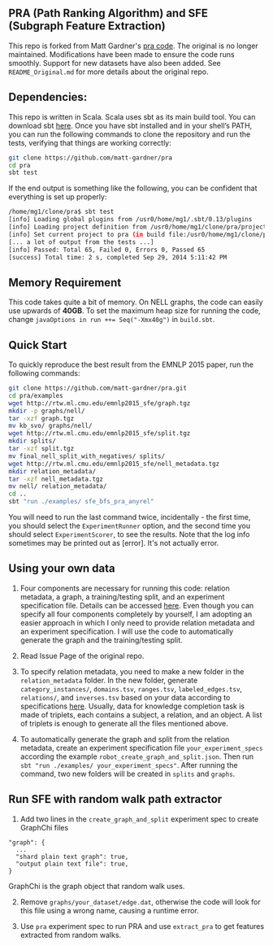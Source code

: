 ## PRA (Path Ranking Algorithm) and SFE (Subgraph Feature Extraction)

This repo is forked from Matt Gardner's [pra code](https://github.com/matt-gardner/pra). The original is no longer
maintained. Modifications have been made to ensure the code runs smoothly. Support for new datasets have also been 
added. See `README_Original.md` for more details about the original repo. 

## Dependencies:
This repo is written in Scala. Scala uses sbt as its main build tool. You can download sbt 
[here](https://www.scala-sbt.org/download.html). Once you have sbt installed and in your shell’s PATH, you can run 
the following commands to clone the repository and run the tests, verifying that things are working correctly:
```bash
git clone https://github.com/matt-gardner/pra
cd pra
sbt test
```
If the end output is something like the following, you can be confident that everything is set up properly:
```bash
/home/mg1/clone/pra$ sbt test
[info] Loading global plugins from /usr0/home/mg1/.sbt/0.13/plugins
[info] Loading project definition from /usr0/home/mg1/clone/pra/project
[info] Set current project to pra (in build file:/usr0/home/mg1/clone/pra/)
[... a lot of output from the tests ...]
[info] Passed: Total 65, Failed 0, Errors 0, Passed 65
[success] Total time: 2 s, completed Sep 29, 2014 5:11:42 PM
```

## Memory Requirement

This code takes quite a bit of memory. On NELL graphs, the code can easily use upwards of **40GB**. 
To set the maximum heap size for running the code, change `javaOptions in run ++= Seq("-Xmx40g")` 
in `build.sbt`.

## Quick Start
To quickly reproduce the best result from the EMNLP 2015 paper, run the following commands: 
```bash
git clone https://github.com/matt-gardner/pra.git
cd pra/examples
wget http://rtw.ml.cmu.edu/emnlp2015_sfe/graph.tgz
mkdir -p graphs/nell/
tar -xzf graph.tgz
mv kb_svo/ graphs/nell/
wget http://rtw.ml.cmu.edu/emnlp2015_sfe/split.tgz
mkdir splits/
tar -xzf split.tgz
mv final_nell_split_with_negatives/ splits/
wget http://rtw.ml.cmu.edu/emnlp2015_sfe/nell_metadata.tgz
mkdir relation_metadata/
tar -xzf nell_metadata.tgz
mv nell/ relation_metadata/
cd ..
sbt "run ./examples/ sfe_bfs_pra_anyrel"
```
You will need to run the last command twice, incidentally - the first time, you should select the `ExperimentRunner` 
option, and the second time you should select `ExperimentScorer`, to see the results. Note that the log info sometimes 
may be printed out as [error]. It's not actually error.   

## Using your own data
1. Four components are necessary for running this code: relation metadata, a graph, a training/testing split, and an
experiment specification file. Details can be accessed [here](http://matt-gardner.github.io/pra/input/experiment_spec.html).
Even though you can specify all four components completely by yourself, I am adopting an easier approach
in which I only need to provide relation metadata and an experiment specification. I will use the code to automatically
generate the graph and the training/testing split. 

2. Read Issue Page of the original repo. 

2. To specify relation metadata, you need to make a new folder in the `relation_metadata` folder. In the new folder,
generate `category_instances/`, `domains.tsv`, `ranges.tsv`, `labeled_edges.tsv`, `relations/`, and `inverses.tsv` based
on your data according to specifications [here](http://matt-gardner.github.io/pra/input/relation_metadata.html).
Usually, data for knowledge completion task is made of triplets, each contains a subject, a relation, and an object. A
list of triplets is enough to generate all the files mentioned above.

3. To automatically generate the graph and split from the relation metadata, create an experiment specification file 
`your_experiment_specs` according the example `robot_create_graph_and_split.json`. 
Then run `sbt "run ./examples/ your_experiment_specs"`. After running the command, two new folders will be created in
`splits` and `graphs`.

## Run SFE with random walk path extractor
1. Add two lines in the `create_graph_and_split` experiment spec to create GraphChi files
```$json
"graph": {
  ...
  "shard plain text graph": true,
  "output plain text file": true,
}
```
  GraphChi is the graph object that random walk uses.

2. Remove `graphs/your_dataset/edge.dat`, otherwise the code will look for this file using a wrong name, causing a
runtime error. 

3. Use `pra` experiment spec to run PRA and use `extract_pra` to get features extracted from random walks. 


